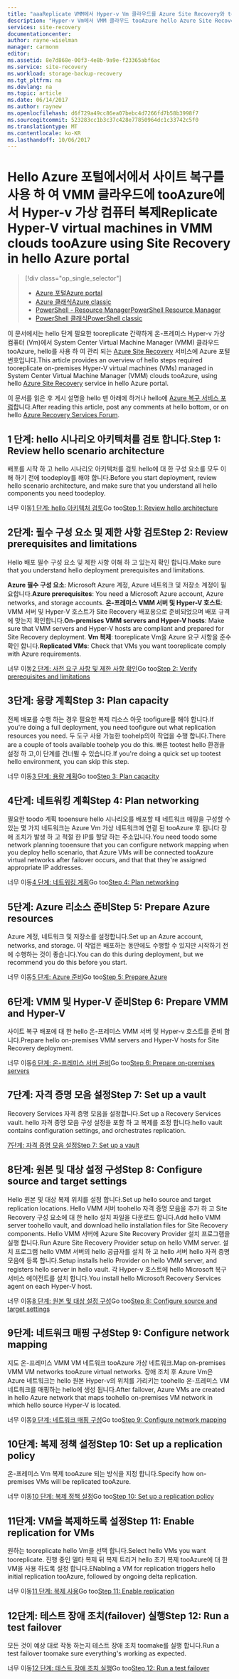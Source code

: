 ```yaml
---
title: "aaaReplicate VMM에서 Hyper-v Vm 클라우드를 Azure Site Recovery와 tooAzure | Microsoft Docs"
description: "Hyper-v Vm에서 VMM 클라우드 tooAzure hello Azure Site Recovery 서비스를 사용 하 여 복제를 위한 개요를 제공 합니다."
services: site-recovery
documentationcenter: 
author: rayne-wiselman
manager: carmonm
editor: 
ms.assetid: 8e7d868e-00f3-4e8b-9a9e-f23365abf6ac
ms.service: site-recovery
ms.workload: storage-backup-recovery
ms.tgt_pltfrm: na
ms.devlang: na
ms.topic: article
ms.date: 06/14/2017
ms.author: raynew
ms.openlocfilehash: d6f729a49cc86ea07bebc4d7266fd7b58b3998f7
ms.sourcegitcommit: 523283cc1b3c37c428e77850964dc1c33742c5f0
ms.translationtype: MT
ms.contentlocale: ko-KR
ms.lasthandoff: 10/06/2017
---
```

# <a name="replicate-hyper-v-virtual-machines-in-vmm-clouds-tooazure-using-site-recovery-in-hello-azure-portal"></a><span data-ttu-id="52e18-103">Hello Azure 포털에서에서 사이트 복구를 사용 하 여 VMM 클라우드에 tooAzure에서 Hyper-v 가상 컴퓨터 복제</span><span class="sxs-lookup"><span data-stu-id="52e18-103">Replicate Hyper-V virtual machines in VMM clouds tooAzure using Site Recovery in hello Azure portal</span></span>
> [!div class="op_single_selector"]
> * [<span data-ttu-id="52e18-104">Azure 포털</span><span class="sxs-lookup"><span data-stu-id="52e18-104">Azure portal</span></span>](site-recovery-vmm-to-azure.md)
> * [<span data-ttu-id="52e18-105">Azure 클래식</span><span class="sxs-lookup"><span data-stu-id="52e18-105">Azure classic</span></span>](site-recovery-vmm-to-azure-classic.md)
> * [<span data-ttu-id="52e18-106">PowerShell - Resource Manager</span><span class="sxs-lookup"><span data-stu-id="52e18-106">PowerShell Resource Manager</span></span>](site-recovery-vmm-to-azure-powershell-resource-manager.md)
> * [<span data-ttu-id="52e18-107">PowerShell 클래식</span><span class="sxs-lookup"><span data-stu-id="52e18-107">PowerShell classic</span></span>](site-recovery-deploy-with-powershell.md)


<span data-ttu-id="52e18-108">이 문서에서는 hello 단계 필요한 tooreplicate 간략하게 온-프레미스 Hyper-v 가상 컴퓨터 (Vm)에서 System Center Virtual Machine Manager (VMM) 클라우드 tooAzure, hello를 사용 하 여 관리 되는 [Azure Site Recovery](site-recovery-overview.md) 서비스에 Azure 포털 번호입니다.</span><span class="sxs-lookup"><span data-stu-id="52e18-108">This article provides an overview of hello steps required tooreplicate on-premises Hyper-V virtual machines (VMs) managed in System Center Virtual Machine Manager (VMM) clouds tooAzure, using hello [Azure Site Recovery](site-recovery-overview.md) service in hello Azure portal.</span></span>

<span data-ttu-id="52e18-109">이 문서를 읽은 후 게시 설명을 hello 맨 아래에 하거나 hello에 [Azure 복구 서비스 포럼](https://social.msdn.microsoft.com/forums/azure/home?forum=hypervrecovmgr)합니다.</span><span class="sxs-lookup"><span data-stu-id="52e18-109">After reading this article, post any comments at hello bottom, or on hello [Azure Recovery Services Forum](https://social.msdn.microsoft.com/forums/azure/home?forum=hypervrecovmgr).</span></span>


## <a name="step-1-review-hello-scenario-architecture"></a><span data-ttu-id="52e18-110">1 단계: hello 시나리오 아키텍처를 검토 합니다.</span><span class="sxs-lookup"><span data-stu-id="52e18-110">Step 1: Review hello scenario architecture</span></span>

<span data-ttu-id="52e18-111">배포를 시작 하 고 hello 시나리오 아키텍처를 검토 hello에 대 한 구성 요소를 모두 이해 하기 전에 toodeploy를 해야 합니다.</span><span class="sxs-lookup"><span data-stu-id="52e18-111">Before you start deployment, review hello scenario architecture, and make sure that you understand all hello components you need toodeploy.</span></span>

<span data-ttu-id="52e18-112">너무 이동[1 단계: hello 아키텍처 검토](vmm-to-azure-walkthrough-architecture.md)</span><span class="sxs-lookup"><span data-stu-id="52e18-112">Go too[Step 1: Review hello architecture](vmm-to-azure-walkthrough-architecture.md)</span></span>

## <a name="step-2-review-prerequisites-and-limitations"></a><span data-ttu-id="52e18-113">2단계: 필수 구성 요소 및 제한 사항 검토</span><span class="sxs-lookup"><span data-stu-id="52e18-113">Step 2: Review prerequisites and limitations</span></span>

<span data-ttu-id="52e18-114">Hello 배포 필수 구성 요소 및 제한 사항 이해 하 고 있는지 확인 합니다.</span><span class="sxs-lookup"><span data-stu-id="52e18-114">Make sure that you understand hello deployment prerequisites and limitations.</span></span>

<span data-ttu-id="52e18-115">**Azure 필수 구성 요소**: Microsoft Azure 계정, Azure 네트워크 및 저장소 계정이 필요합니다.</span><span class="sxs-lookup"><span data-stu-id="52e18-115">**Azure prerequisites**: You need a Microsoft Azure account, Azure networks, and storage accounts.</span></span>
<span data-ttu-id="52e18-116">**온-프레미스 VMM 서버 및 Hyper-V 호스트**: VMM 서버 및 Hyper-V 호스트가 Site Recovery 배포용으로 준비되었으며 배포 규격에 맞는지 확인합니다.</span><span class="sxs-lookup"><span data-stu-id="52e18-116">**On-premises VMM servers and Hyper-V hosts**: Make sure that VMM servers and Hyper-V hosts are compliant and prepared for Site Recovery deployment.</span></span>
<span data-ttu-id="52e18-117">**Vm 복제**: tooreplicate Vm을 Azure 요구 사항을 준수 확인 합니다.</span><span class="sxs-lookup"><span data-stu-id="52e18-117">**Replicated VMs**: Check that VMs you want tooreplicate comply with Azure requirements.</span></span>

<span data-ttu-id="52e18-118">너무 이동[2 단계: 사전 요구 사항 및 제한 사항 확인](vmm-to-azure-walkthrough-prerequisites.md)</span><span class="sxs-lookup"><span data-stu-id="52e18-118">Go too[Step 2: Verify prerequisites and limitations](vmm-to-azure-walkthrough-prerequisites.md)</span></span>

## <a name="step-3-plan-capacity"></a><span data-ttu-id="52e18-119">3단계: 용량 계획</span><span class="sxs-lookup"><span data-stu-id="52e18-119">Step 3: Plan capacity</span></span>

<span data-ttu-id="52e18-120">전체 배포를 수행 하는 경우 필요한 복제 리소스 아웃 toofigure를 해야 합니다.</span><span class="sxs-lookup"><span data-stu-id="52e18-120">If you're doing a full deployment, you need toofigure out what replication resources you need.</span></span> <span data-ttu-id="52e18-121">두 도구 사용 가능한 toohelp의이 작업을 수행 합니다.</span><span class="sxs-lookup"><span data-stu-id="52e18-121">There are a couple of tools available toohelp you do this.</span></span> <span data-ttu-id="52e18-122">빠른 tootest hello 환경을 설정 하 고,이 단계를 건너뛸 수 있습니다.</span><span class="sxs-lookup"><span data-stu-id="52e18-122">If you're doing a quick set up tootest hello environment, you can skip this step.</span></span>

<span data-ttu-id="52e18-123">너무 이동[3 단계: 용량 계획](vmm-to-azure-walkthrough-capacity.md)</span><span class="sxs-lookup"><span data-stu-id="52e18-123">Go too[Step 3: Plan capacity](vmm-to-azure-walkthrough-capacity.md)</span></span>

## <a name="step-4-plan-networking"></a><span data-ttu-id="52e18-124">4단계: 네트워킹 계획</span><span class="sxs-lookup"><span data-stu-id="52e18-124">Step 4: Plan networking</span></span>

<span data-ttu-id="52e18-125">필요한 toodo 계획 tooensure hello 시나리오를 배포할 때 네트워크 매핑을 구성할 수 있는 몇 가지 네트워크는 Azure Vm 가상 네트워크에 연결 된 tooAzure 후 됩니다 장애 조치가 발생 하 고 적절 한 IP를 할당 하는 주소입니다.</span><span class="sxs-lookup"><span data-stu-id="52e18-125">You need toodo some network planning tooensure that you can configure network mapping when you deploy hello scenario, that Azure VMs will be connected tooAzure virtual networks after failover occurs, and that that they're assigned appropriate IP addresses.</span></span>

<span data-ttu-id="52e18-126">너무 이동[4 단계: 네트워킹 계획](vmm-to-azure-walkthrough-network.md)</span><span class="sxs-lookup"><span data-stu-id="52e18-126">Go too[Step 4: Plan networking](vmm-to-azure-walkthrough-network.md)</span></span>


## <a name="step-5-prepare-azure-resources"></a><span data-ttu-id="52e18-127">5단계: Azure 리소스 준비</span><span class="sxs-lookup"><span data-stu-id="52e18-127">Step 5: Prepare Azure resources</span></span>

<span data-ttu-id="52e18-128">Azure 계정, 네트워크 및 저장소를 설정합니다.</span><span class="sxs-lookup"><span data-stu-id="52e18-128">Set up an Azure account, networks, and storage.</span></span> <span data-ttu-id="52e18-129">이 작업은 배포하는 동안에도 수행할 수 있지만 시작하기 전에 수행하는 것이 좋습니다.</span><span class="sxs-lookup"><span data-stu-id="52e18-129">You can do this during deployment, but we recommend you do this before you start.</span></span>

<span data-ttu-id="52e18-130">너무 이동[5 단계: Azure 준비](vmm-to-azure-walkthrough-prepare-azure.md)</span><span class="sxs-lookup"><span data-stu-id="52e18-130">Go too[Step 5: Prepare Azure](vmm-to-azure-walkthrough-prepare-azure.md)</span></span>

## <a name="step-6-prepare-vmm-and-hyper-v"></a><span data-ttu-id="52e18-131">6단계: VMM 및 Hyper-V 준비</span><span class="sxs-lookup"><span data-stu-id="52e18-131">Step 6: Prepare VMM and Hyper-V</span></span>

<span data-ttu-id="52e18-132">사이트 복구 배포에 대 한 hello 온-프레미스 VMM 서버 및 Hyper-v 호스트를 준비 합니다.</span><span class="sxs-lookup"><span data-stu-id="52e18-132">Prepare hello on-premises VMM servers and Hyper-V hosts for Site Recovery deployment.</span></span>

<span data-ttu-id="52e18-133">너무 이동[6 단계: 온-프레미스 서버 준비](vmm-to-azure-walkthrough-vmm-hyper-v.md)</span><span class="sxs-lookup"><span data-stu-id="52e18-133">Go too[Step 6: Prepare on-premises servers](vmm-to-azure-walkthrough-vmm-hyper-v.md)</span></span>

## <a name="step-7-set-up-a-vault"></a><span data-ttu-id="52e18-134">7단계: 자격 증명 모음 설정</span><span class="sxs-lookup"><span data-stu-id="52e18-134">Step 7: Set up a vault</span></span>

<span data-ttu-id="52e18-135">Recovery Services 자격 증명 모음을 설정합니다.</span><span class="sxs-lookup"><span data-stu-id="52e18-135">Set up a Recovery Services vault.</span></span> <span data-ttu-id="52e18-136">hello 자격 증명 모음 구성 설정을 포함 하 고 복제를 조정 합니다.</span><span class="sxs-lookup"><span data-stu-id="52e18-136">hello vault contains configuration settings, and orchestrates replication.</span></span>

[<span data-ttu-id="52e18-137">7단계: 자격 증명 모음 설정</span><span class="sxs-lookup"><span data-stu-id="52e18-137">Step 7: Set up a vault</span></span>](vmm-to-azure-walkthrough-create-vault.md)

## <a name="step-8-configure-source-and-target-settings"></a><span data-ttu-id="52e18-138">8단계: 원본 및 대상 설정 구성</span><span class="sxs-lookup"><span data-stu-id="52e18-138">Step 8: Configure source and target settings</span></span>

<span data-ttu-id="52e18-139">Hello 원본 및 대상 복제 위치를 설정 합니다.</span><span class="sxs-lookup"><span data-stu-id="52e18-139">Set up hello source and target replication locations.</span></span> <span data-ttu-id="52e18-140">Hello VMM 서버 toohello 자격 증명 모음을 추가 하 고 Site Recovery 구성 요소에 대 한 hello 설치 파일을 다운로드 합니다.</span><span class="sxs-lookup"><span data-stu-id="52e18-140">Add hello VMM server toohello vault, and download hello installation files for Site Recovery components.</span></span> <span data-ttu-id="52e18-141">Hello VMM 서버에 Azure Site Recovery Provider 설치 프로그램을 실행 합니다.</span><span class="sxs-lookup"><span data-stu-id="52e18-141">Run Azure Site Recovery Provider setup on hello VMM server.</span></span> <span data-ttu-id="52e18-142">설치 프로그램 hello VMM 서버의 hello 공급자를 설치 하 고 hello 서버 hello 자격 증명 모음에 등록 합니다.</span><span class="sxs-lookup"><span data-stu-id="52e18-142">Setup installs hello Provider on hello VMM server, and registers hello server in hello vault.</span></span> <span data-ttu-id="52e18-143">각 Hyper-v 호스트에 hello Microsoft 복구 서비스 에이전트를 설치 합니다.</span><span class="sxs-lookup"><span data-stu-id="52e18-143">You install hello Microsoft Recovery Services agent on each Hyper-V host.</span></span>

<span data-ttu-id="52e18-144">너무 이동[8 단계: 원본 및 대상 설정 구성](vmm-to-azure-walkthrough-source-target.md)</span><span class="sxs-lookup"><span data-stu-id="52e18-144">Go too[Step 8: Configure source and target settings](vmm-to-azure-walkthrough-source-target.md)</span></span>

## <a name="step-9-configure-network-mapping"></a><span data-ttu-id="52e18-145">9단계: 네트워크 매핑 구성</span><span class="sxs-lookup"><span data-stu-id="52e18-145">Step 9: Configure network mapping</span></span>

<span data-ttu-id="52e18-146">지도 온-프레미스 VMM VM 네트워크 tooAzure 가상 네트워크.</span><span class="sxs-lookup"><span data-stu-id="52e18-146">Map on-premises VMM VM networks tooAzure virtual networks.</span></span> <span data-ttu-id="52e18-147">장애 조치 후 Azure Vm은 Azure 네트워크는 hello 원본 Hyper-v의 위치를 가리키는 toohello 온-프레미스 VM 네트워크를 매핑하는 hello에 생성 됩니다.</span><span class="sxs-lookup"><span data-stu-id="52e18-147">After failover, Azure VMs are created in hello Azure network that maps toohello on-premises VM network in which hello source Hyper-V is located.</span></span>

<span data-ttu-id="52e18-148">너무 이동[9 단계: 네트워크 매핑 구성](vmm-to-azure-walkthrough-network-mapping.md)</span><span class="sxs-lookup"><span data-stu-id="52e18-148">Go too[Step 9: Configure network mapping](vmm-to-azure-walkthrough-network-mapping.md)</span></span>


## <a name="step-10-set-up-a-replication-policy"></a><span data-ttu-id="52e18-149">10단계: 복제 정책 설정</span><span class="sxs-lookup"><span data-stu-id="52e18-149">Step 10: Set up a replication policy</span></span>

<span data-ttu-id="52e18-150">온-프레미스 Vm 복제 tooAzure 되는 방식을 지정 합니다.</span><span class="sxs-lookup"><span data-stu-id="52e18-150">Specify how on-premises VMs will be replicated tooAzure.</span></span>

<span data-ttu-id="52e18-151">너무 이동[10 단계: 복제 정책 설정](vmm-to-azure-walkthrough-replication.md)</span><span class="sxs-lookup"><span data-stu-id="52e18-151">Go too[Step 10: Set up a replication policy](vmm-to-azure-walkthrough-replication.md)</span></span>


## <a name="step-11-enable-replication-for-vms"></a><span data-ttu-id="52e18-152">11단계: VM을 복제하도록 설정</span><span class="sxs-lookup"><span data-stu-id="52e18-152">Step 11: Enable replication for VMs</span></span>

<span data-ttu-id="52e18-153">원하는 tooreplicate hello Vm을 선택 합니다.</span><span class="sxs-lookup"><span data-stu-id="52e18-153">Select hello VMs you want tooreplicate.</span></span> <span data-ttu-id="52e18-154">진행 중인 델타 복제 뒤 복제 트리거 hello 초기 복제 tooAzure에 대 한 VM을 사용 하도록 설정 합니다.</span><span class="sxs-lookup"><span data-stu-id="52e18-154">ENabling a VM for replication triggers hello initial replication tooAzure, followed by ongoing delta replication.</span></span>

<span data-ttu-id="52e18-155">너무 이동[11 단계: 복제 사용](vmm-to-azure-walkthrough-enable-replication.md)</span><span class="sxs-lookup"><span data-stu-id="52e18-155">Go too[Step 11: Enable replication](vmm-to-azure-walkthrough-enable-replication.md)</span></span>


## <a name="step-12-run-a-test-failover"></a><span data-ttu-id="52e18-156">12단계: 테스트 장애 조치(failover) 실행</span><span class="sxs-lookup"><span data-stu-id="52e18-156">Step 12: Run a test failover</span></span>

<span data-ttu-id="52e18-157">모든 것이 예상 대로 작동 하는지 테스트 장애 조치 toomake를 실행 합니다.</span><span class="sxs-lookup"><span data-stu-id="52e18-157">Run a test failover toomake sure everything's working as expected.</span></span>

<span data-ttu-id="52e18-158">너무 이동[12 단계: 테스트 장애 조치 실행](vmm-to-azure-walkthrough-test-failover.md)</span><span class="sxs-lookup"><span data-stu-id="52e18-158">Go too[Step 12: Run a test failover](vmm-to-azure-walkthrough-test-failover.md)</span></span>


